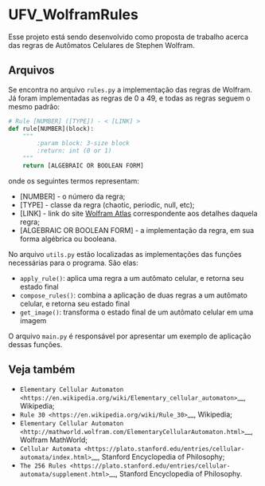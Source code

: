 # UFV_WolframRules

Esse projeto está sendo desenvolvido como proposta de trabalho acerca das regras de Autômatos Celulares de Stephen 
Wolfram.

## Arquivos
Se encontra no arquivo `rules.py` a implementação das regras de Wolfram. Já foram implementadas as regras de
0 a 49, e todas as regras seguem o mesmo padrão:
```python
# Rule [NUMBER] ([TYPE]) - < [LINK] >
def rule[NUMBER](block):
    """
        :param block: 3-size block
        :return: int (0 or 1)
    """
    return [ALGEBRAIC OR BOOLEAN FORM]
```
onde os seguintes termos representam:
- [NUMBER] - o número da regra;
- [TYPE] - classe da regra (chaotic, periodic, null, etc);
- [LINK] - link do site [Wolfram Atlas](http://atlas.wolfram.com/) correspondente aos detalhes daquela regra;
- [ALGEBRAIC OR BOOLEAN FORM] - a implementação da regra, em sua forma algébrica ou booleana.

No arquivo `utils.py` estão localizadas as implementações das funções necessárias para o programa. São elas: 
- `apply_rule()`: aplica uma regra a um autômato celular, e retorna seu estado final
- `compose_rules()`: combina a aplicação de duas regras a um autômato celular, e retorna seu estado final
- `get_image()`: transforma o estado final de um autômato celular em uma imagem

O arquivo `main.py` é responsável por apresentar um exemplo de aplicação dessas funções.

## Veja também

- `Elementary Cellular Automaton <https://en.wikipedia.org/wiki/Elementary_cellular_automaton>`__, Wikipedia;
- `Rule 30 <https://en.wikipedia.org/wiki/Rule_30>`__, Wikipedia;
- `Elementary Cellular Automaton <http://mathworld.wolfram.com/ElementaryCellularAutomaton.html>`__, Wolfram MathWorld;
- `Cellular Automata <https://plato.stanford.edu/entries/cellular-automata/index.html>`__, Stanford Encyclopedia of Philosophy;
- `The 256 Rules <https://plato.stanford.edu/entries/cellular-automata/supplement.html>`__, Stanford Encyclopedia of Philosophy.

